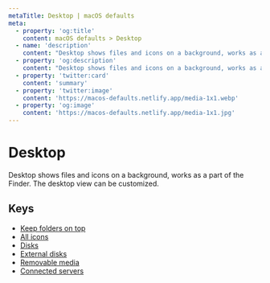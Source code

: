 ```yaml
---
metaTitle: Desktop | macOS defaults
meta:
  - property: 'og:title'
    content: macOS defaults > Desktop
  - name: 'description'
    content: "Desktop shows files and icons on a background, works as a part of the Finder.\nThe desktop view can be customized.\n"
  - property: 'og:description'
    content: "Desktop shows files and icons on a background, works as a part of the Finder.\nThe desktop view can be customized.\n"
  - property: 'twitter:card'
    content: 'summary'
  - property: 'twitter:image'
    content: 'https://macos-defaults.netlify.app/media-1x1.webp'
  - property: 'og:image'
    content: 'https://macos-defaults.netlify.app/media-1x1.jpg'
---
```


# Desktop

Desktop shows files and icons on a background, works as a part of the Finder.
The desktop view can be customized.

## Keys

- [Keep folders on top](./_fxsortfoldersfirstondesktop.html)
- [All icons](./createdesktop.html)
- [Disks](./showharddrivesondesktop.html)
- [External disks](./showexternalharddrivesondesktop.html)
- [Removable media](./showremovablemediaondesktop.html)
- [Connected servers](./showmountedserversondesktop.html)
